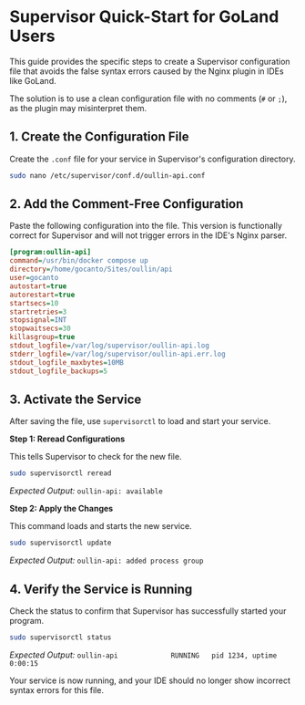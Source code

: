 # Supervisor Quick-Start for GoLand Users

This guide provides the specific steps to create a Supervisor configuration file that avoids the false syntax errors caused by the Nginx plugin in IDEs like GoLand.

The solution is to use a clean configuration file with no comments (`#` or `;`), as the plugin may misinterpret them.

## 1. Create the Configuration File

Create the `.conf` file for your service in Supervisor's configuration directory.

```bash
sudo nano /etc/supervisor/conf.d/oullin-api.conf
```

## 2. Add the Comment-Free Configuration

Paste the following configuration into the file. This version is functionally correct for Supervisor and will not trigger errors in the IDE's Nginx parser.

```ini
[program:oullin-api]
command=/usr/bin/docker compose up
directory=/home/gocanto/Sites/oullin/api
user=gocanto
autostart=true
autorestart=true
startsecs=10
startretries=3
stopsignal=INT
stopwaitsecs=30
killasgroup=true
stdout_logfile=/var/log/supervisor/oullin-api.log
stderr_logfile=/var/log/supervisor/oullin-api.err.log
stdout_logfile_maxbytes=10MB
stdout_logfile_backups=5
```

## 3. Activate the Service

After saving the file, use `supervisorctl` to load and start your service.

**Step 1: Reread Configurations**

This tells Supervisor to check for the new file.

```bash
sudo supervisorctl reread
```
*Expected Output:* `oullin-api: available`

**Step 2: Apply the Changes**

This command loads and starts the new service.

```bash
sudo supervisorctl update
```
*Expected Output:* `oullin-api: added process group`

## 4. Verify the Service is Running

Check the status to confirm that Supervisor has successfully started your program.

```bash
sudo supervisorctl status
```
*Expected Output:* `oullin-api             RUNNING   pid 1234, uptime 0:00:15`

Your service is now running, and your IDE should no longer show incorrect syntax errors for this file.
